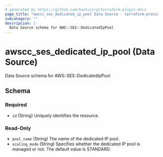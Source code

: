 ```yaml
---
# generated by https://github.com/hashicorp/terraform-plugin-docs
page_title: "awscc_ses_dedicated_ip_pool Data Source - terraform-provider-awscc"
subcategory: ""
description: |-
  Data Source schema for AWS::SES::DedicatedIpPool
---
```


# awscc_ses_dedicated_ip_pool (Data Source)

Data Source schema for AWS::SES::DedicatedIpPool



<!-- schema generated by tfplugindocs -->
## Schema

### Required

- `id` (String) Uniquely identifies the resource.

### Read-Only

- `pool_name` (String) The name of the dedicated IP pool.
- `scaling_mode` (String) Specifies whether the dedicated IP pool is managed or not. The default value is STANDARD.
